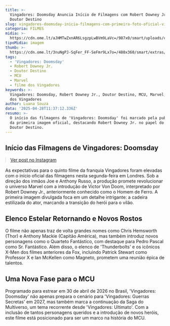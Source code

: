 ```yaml
---
title: >-
  Vingadores: Doomsday Anuncia Início de Filmagens com Robert Downey Jr. como
  Doutor Destino
slug: vingadores-doomsday-inicia-filmagens-com-primeira-foto-oficial-victor-von-doom
categoria: FILMES
midia: >-
  https://cdn.ome.lt/aJHMTwZxnAR6LsgzpLwBVm9LaVc=/987x0/smart/uploads/conteudo/fotos/downey-vingadores-doomsday.jpg
tipoMidia: imagem
thumb: >-
  https://cdn.ome.lt/3nuNgPJ-SqFer_FF-SeFmr9Lx7o=/480x360/smart/extras/conteudos/downey-vingadores-doomsday.jpg
tags:
  - 'Vingadores: Doomsday'
  - Robert Downey Jr.
  - Doutor Destino
  - MCU
  - Marvel
  - filme dos Vingadores
keywords: >-
  Vingadores: Doomsday, Robert Downey Jr., Doutor Destino, MCU, Marvel, filme
  dos Vingadores
author: Luana Souza
data: '2025-04-28T11:37:12.336Z'
resumo: >-
  O início das filmagens de 'Vingadores: Doomsday' foi marcado pela publicação
  da primeira imagem oficial, destacando Robert Downey Jr. no papel do vilão
  Doutor Destino.
---
```


## Início das Filmagens de Vingadores: Doomsday

<blockquote class="instagram-media" data-instgrm-permalink="https://www.instagram.com/p/DI-smScAEpP/" data-instgrm-version="14" style="width:100%; max-width:540px; margin:1rem auto;"><a href="https://www.instagram.com/p/DI-smScAEpP/">Ver post no Instagram</a></blockquote>

As expectativas para o quinto filme da franquia Vingadores foram elevadas com o início oficial das filmagens nesta segunda-feira em Londres. Sob a direção dos irmãos Joe e Anthony Russo, a produção promete revolucionar o universo Marvel com a introdução de Victor Von Doom, interpretado por Robert Downey Jr., anteriormente conhecido como o Homem de Ferro. A primeira imagem divulgada foca em um detalhe intrigante: a cadeira estilizada do ator, marcando a transição do herói para o vilão.

## Elenco Estelar Retornando e Novos Rostos

O filme não apenas traz de volta grandes nomes como Chris Hemsworth (Thor) e Anthony Mackie (Capitão América), mas também introduz novos personagens como o Quarteto Fantástico, com destaque para Pedro Pascal como Sr. Fantástico. Além disso, o elenco de 'Thunderbolts' e os icônicos X-Men dos filmes anteriores da Fox, incluindo Patrick Stewart como Professor X e Ian McKellen como Magneto, prometem uma reunião épica de talentos.

## Uma Nova Fase para o MCU

Programado para estrear em 30 de abril de 2026 no Brasil, 'Vingadores: Doomsday' não apenas prepara o cenário para 'Vingadores: Guerras Secretas' em 2027, mas também marca a continuação da Saga do Multiverso, um tema recorrente desde 'Vingadores: Ultimato'. Com a inclusão de tantos personagens queridos e a introdução de novos heróis, este filme está posicionado para ser um marco na história do MCU.
